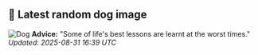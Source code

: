 ## 🐶 Latest random dog image
![Dog](https://images.dog.ceo/breeds/boxer/n02108089_1654.jpg)
**Advice:** "Some of life's best lessons are learnt at the worst times."
*Updated: 2025-08-31 16:39 UTC*
